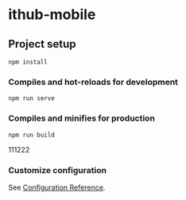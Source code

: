 <!--
 * @Author: your name
 * @Date: 2021-01-01 10:03:35
 * @LastEditTime: 2021-01-03 16:36:44
 * @LastEditors: Please set LastEditors
 * @Description: In User Settings Edit
 * @FilePath: \dong_test\README.md
-->
# ithub-mobile

## Project setup
```
npm install
```

### Compiles and hot-reloads for development
```
npm run serve
```

### Compiles and minifies for production
```
npm run build
```
111222
### Customize configuration
See [Configuration Reference](https://cli.vuejs.org/config/).
